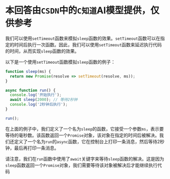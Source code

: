 # 本回答由`CSDN`中的`C知道`AI模型提供，仅供参考

我们可以使用`setTimeout`函数来模拟`sleep`函数的效果。`setTimeout`函数可以在指定的时间后执行一次函数。因此，我们可以使用`setTimeout`函数来延迟执行代码的时间，从而实现`sleep`函数的效果。

以下是一个使用`setTimeout`函数模拟`sleep`函数的例子：
```javascript
function sleep(ms) {
  return new Promise(resolve => setTimeout(resolve, ms));
}

async function run() {
  console.log('开始执行');
  await sleep(2000); // 等待2秒钟
  console.log('2秒钟后执行');
}

run();
```
在上面的例子中，我们定义了一个名为`sleep`的函数，它接受一个参数`ms`，表示要等待的毫秒数。该函数返回一个`Promise`对象，该对象在指定的时间后被解决。我们还定义了一个名为`run`的`async`函数，它在控制台上打印一条消息，然后等待2秒钟，最后再打印一条消息。

请注意，我们在`run`函数中使用了`await`关键字来等待`sleep`函数的解决。这是因为`sleep`函数返回一个`Promise`对象，我们需要等待该对象被解决后才能继续执行代码